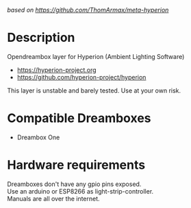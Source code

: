 _based on https://github.com/ThomArmax/meta-hyperion_

# Description
Opendreambox layer for Hyperion (Ambient Lighting Software)
* https://hyperion-project.org
* https://github.com/hyperion-project/hyperion

This layer is unstable and barely tested. Use at your own risk.

# Compatible Dreamboxes
* Dreambox One

# Hardware requirements
Dreamboxes don't have any gpio pins exposed. <br/>
Use an arduino or ESP8266 as light-strip-controller. <br/>
Manuals are all over the internet.
